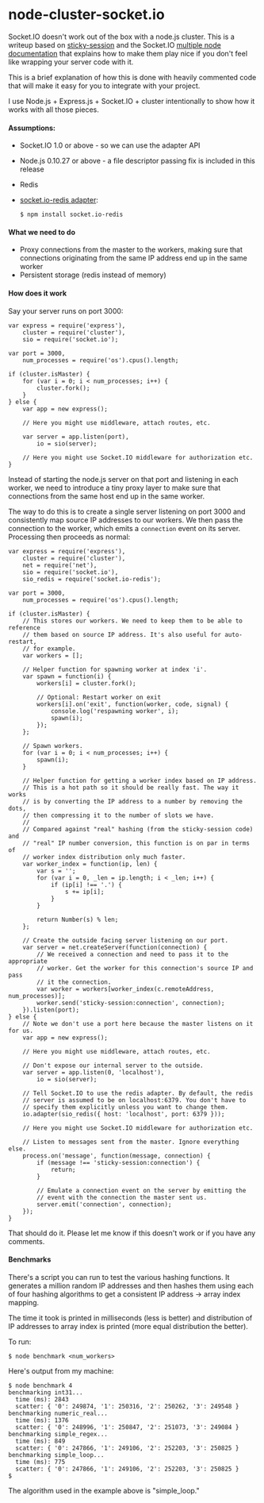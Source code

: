 node-cluster-socket.io
======================

Socket.IO doesn't work out of the box with a node.js cluster. This is a writeup based on [sticky-session](https://github.com/indutny/sticky-session) and the Socket.IO [multiple node documentation](http://socket.io/docs/using-multiple-nodes/) that explains how to make them play nice if you don't feel like wrapping your server code with it.

This is a brief explanation of how this is done with heavily commented code that will make it easy for you to integrate with your project.

I use Node.js + Express.js + Socket.IO + cluster intentionally to show how it works with all those pieces.

#### Assumptions:

  * Socket.IO 1.0 or above - so we can use the adapter API
  * Node.js 0.10.27 or above - a file descriptor passing fix is included in this release
  * Redis
  * [socket.io-redis adapter](https://github.com/automattic/socket.io-redis):
  
	```
	$ npm install socket.io-redis
	```

#### What we need to do

  * Proxy connections from the master to the workers, making sure that connections originating from the same IP address end up in the same worker
  * Persistent storage (redis instead of memory)

#### How does it work

Say your server runs on port 3000:

```
var express = require('express'),
    cluster = require('cluster'),
    sio = require('socket.io');

var port = 3000,
    num_processes = require('os').cpus().length;

if (cluster.isMaster) {
	for (var i = 0; i < num_processes; i++) {
		cluster.fork();
	}
} else {
	var app = new express();
	
	// Here you might use middleware, attach routes, etc.
	
	var server = app.listen(port),
	    io = sio(server);
	    
	// Here you might use Socket.IO middleware for authorization etc.
}
```

Instead of starting the node.js server on that port and listening in each worker, we need to introduce a tiny proxy layer to make sure that connections from the same host end up in the same worker.

The way to do this is to create a single server listening on port 3000 and consistently map source IP addresses to our workers. We then pass the connection to the worker, which emits a `connection` event on its server. Processing then proceeds as normal:

```
var express = require('express'),
    cluster = require('cluster'),
    net = require('net'),
    sio = require('socket.io'),
    sio_redis = require('socket.io-redis');

var port = 3000,
    num_processes = require('os').cpus().length;

if (cluster.isMaster) {
	// This stores our workers. We need to keep them to be able to reference
	// them based on source IP address. It's also useful for auto-restart,
	// for example.
	var workers = [];
	
	// Helper function for spawning worker at index 'i'.
	var spawn = function(i) {
		workers[i] = cluster.fork();

		// Optional: Restart worker on exit
		workers[i].on('exit', function(worker, code, signal) {
			console.log('respawning worker', i);
			spawn(i);
		});
    };
    
    // Spawn workers.
	for (var i = 0; i < num_processes; i++) {
		spawn(i);
	}
	
	// Helper function for getting a worker index based on IP address.
	// This is a hot path so it should be really fast. The way it works
	// is by converting the IP address to a number by removing the dots,
	// then compressing it to the number of slots we have.
	//
	// Compared against "real" hashing (from the sticky-session code) and
	// "real" IP number conversion, this function is on par in terms of
	// worker index distribution only much faster.
	var worker_index = function(ip, len) {
		var s = '';
		for (var i = 0, _len = ip.length; i < _len; i++) {
			if (ip[i] !== '.') {
				s += ip[i];
			}
		}

		return Number(s) % len;
	};
	
	// Create the outside facing server listening on our port.
	var server = net.createServer(function(connection) {
		// We received a connection and need to pass it to the appropriate
		// worker. Get the worker for this connection's source IP and pass
		// it the connection.
		var worker = workers[worker_index(c.remoteAddress, num_processes)];
		worker.send('sticky-session:connection', connection);
	}).listen(port);
} else {
    // Note we don't use a port here because the master listens on it for us.
	var app = new express();
	
	// Here you might use middleware, attach routes, etc.

	// Don't expose our internal server to the outside.
	var server = app.listen(0, 'localhost'),
		io = sio(server);
	
	// Tell Socket.IO to use the redis adapter. By default, the redis
	// server is assumed to be on localhost:6379. You don't have to
	// specify them explicitly unless you want to change them.
	io.adapter(sio_redis({ host: 'localhost', port: 6379 }));

	// Here you might use Socket.IO middleware for authorization etc.

	// Listen to messages sent from the master. Ignore everything else.
	process.on('message', function(message, connection) {
		if (message !== 'sticky-session:connection') {
			return;
		}
		
		// Emulate a connection event on the server by emitting the
		// event with the connection the master sent us.
		server.emit('connection', connection);
	});
}
```

That should do it. Please let me know if this doesn't work or if you have any comments.

#### Benchmarks

There's a script you can run to test the various hashing functions. It generates a million random IP addresses and then hashes them using each of four hashing algorithms to get a consistent IP address -> array index mapping. 

The time it took is printed in milliseconds (less is better) and distribution of IP addresses to array index is printed (more equal distribution the better).

To run:

```
$ node benchmark <num_workers>
```

Here's output from my machine:

```
$ node benchmark 4
benchmarking int31...
  time (ms): 2843
  scatter: { '0': 249874, '1': 250316, '2': 250262, '3': 249548 }
benchmarking numeric_real...
  time (ms): 1376
  scatter: { '0': 248996, '1': 250847, '2': 251073, '3': 249084 }
benchmarking simple_regex...
  time (ms): 849
  scatter: { '0': 247866, '1': 249106, '2': 252203, '3': 250825 }
benchmarking simple_loop...
  time (ms): 775
  scatter: { '0': 247866, '1': 249106, '2': 252203, '3': 250825 }
$

```

The algorithm used in the example above is "simple_loop."
